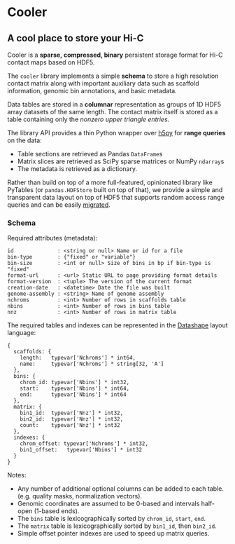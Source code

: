 # Cooler

## A cool place to store your Hi-C

Cooler is a **sparse, compressed, binary** persistent storage format for Hi-C contact maps based on HDF5.

The `cooler` library implements a simple **schema** to store a high resolution contact matrix along with important auxiliary data such as scaffold information, genomic bin annotations, and basic metadata.

Data tables are stored in a **columnar** representation as groups of 1D HDF5 array datasets of the same length. The contact matrix itself is stored as a table containing only the _nonzero upper triangle entries_.

The library API provides a thin Python wrapper over [h5py](http://docs.h5py.org/en/latest/) for **range queries** on the data: 
- Table sections are retrieved as Pandas `DataFrame`s
- Matrix slices are retrieved as SciPy sparse matrices or NumPy `ndarray`s
- The metadata is retrieved as a dictionary.

Rather than build on top of a more full-featured, opinionated library like PyTables (or `pandas.HDFStore` built on top of that), we provide a simple and transparent data layout on top of HDF5 that supports random access range queries and can be easily [migrated](https://github.com/blaze/odo).


### Schema

Required attributes (metadata):
```
id              : <string or null> Name or id for a file
bin-type        : {"fixed" or "variable"}
bin-size        : <int or null> Size of bins in bp if bin-type is "fixed"
format-url      : <url> Static URL to page providing format details
format-version  : <tuple> The version of the current format
creation-date   : <datetime> Date the file was built
genome-assembly : <string> Name of genome assembly
nchroms         : <int> Number of rows in scaffolds table
nbins			: <int> Number of rows in bins table
nnz				: <int> Number of rows in matrix table
```

The required tables and indexes can be represented in the [Datashape](http://datashape.readthedocs.org/en/latest/) layout language:
```
{
  scaffolds: {
    length:   typevar['Nchroms'] * int64, 
    name:     typevar['Nchroms'] * string[32, 'A']
  },
  bins: {
    chrom_id: typevar['Nbins'] * int32,
    start:    typevar['Nbins'] * int64,
    end:      typevar['Nbins'] * int64
  },
  matrix: {
    bin1_id:  typevar['Nnz'] * int32,
    bin2_id:  typevar['Nnz'] * int32,
    count:    typevar['Nnz'] * int32
  },
  indexes: {
    chrom_offset: typevar['Nchroms'] * int32,
  	bin1_offset:   typevar['Nbins'] * int32
  }
}
```

Notes:
- Any number of additional optional columns can be added to each table. (e.g. quality masks, normalization vectors).
- Genomic coordinates are assumed to be 0-based and intervals half-open (1-based ends).
- The `bins` table is lexicographically sorted by `chrom_id`, `start`, `end`.
- The `matrix` table is lexicographically sorted by `bin1_id`, then `bin2_id`.
- Simple offset pointer indexes are used to speed up matrix queries.


